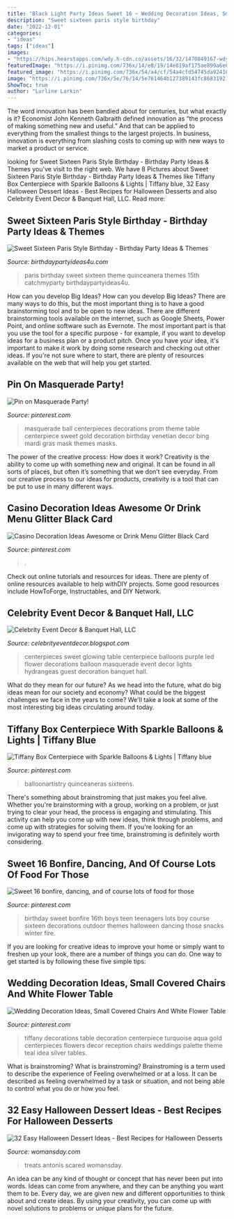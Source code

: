 ```yaml
---
title: "Black Light Party Ideas Sweet 16 ~ Wedding Decoration Ideas, Small Covered Chairs And White Flower Table"
description: "Sweet sixteen paris style birthday"
date: "2022-12-01"
categories:
- "ideas"
tags: ["ideas"]
images:
- "https://hips.hearstapps.com/wdy.h-cdn.co/assets/16/32/1470849167-wdy100114halloweenmummies-003.jpg?crop=0.915xw:0.916xh;0.0587xw,0.0403xh&amp;resize=768:*"
featuredImage: "https://i.pinimg.com/736x/14/e8/19/14e819af175ae899a6e6364dfcf7d632--bonfire-birthday-birthday-party-ideas.jpg?b=t"
featured_image: "https://i.pinimg.com/736x/54/a4/cf/54a4cfd54745da924102558f3e00173d.jpg"
image: "https://i.pinimg.com/736x/5e/76/14/5e761464b127389143fc86831921e5ad--tiffany-blue-weddings-turquoise-weddings.jpg"
ShowToc: true
author: "Lurline Larkin"
---
```



The word innovation has been bandied about for centuries, but what exactly is it? Economist John Kenneth Galbraith defined innovation as “the process of making something new and useful.” And that can be applied to everything from the smallest things to the largest projects. In business, innovation is everything from slashing costs to coming up with new ways to market a product or service.

	

		
looking for Sweet Sixteen Paris Style Birthday - Birthday Party Ideas &amp; Themes you've visit to the right web. We have 8 Pictures about Sweet Sixteen Paris Style Birthday - Birthday Party Ideas &amp; Themes like Tiffany Box Centerpiece with Sparkle Balloons &amp; Lights | Tiffany blue, 32 Easy Halloween Dessert Ideas - Best Recipes for Halloween Desserts and also Celebrity Event Decor &amp; Banquet Hall, LLC. Read more:
		
    
## Sweet Sixteen Paris Style Birthday - Birthday Party Ideas &amp; Themes

<img loading=lazy src="http://i2.wp.com/www.birthdaypartyideas4u.com/wp-content/uploads/2016/07/Sweet-Sixteen-Paris-Style-Birthday-Rice-Krispy-Treats-600x899.jpg?resize=570%2C854" onerror="this.onerror=null;this.src='https://tse2.mm.bing.net/th?id=OIP.8PCS6QhLqc_KDuC6DCEQ3QHaLG&amp;pid=15.1';" alt="Sweet Sixteen Paris Style Birthday - Birthday Party Ideas &amp; Themes">

_Source: birthdaypartyideas4u.com_

>paris birthday sweet sixteen theme quinceanera themes 15th catchmyparty birthdaypartyideas4u. 

	

How can you develop Big Ideas?
How can you develop Big Ideas? There are many ways to do this, but the most important thing is to have a good brainstorming tool and to be open to new ideas. There are different brainstorming tools available on the internet, such as Google Sheets, Power Point, and online software such as Evernote. The most important part is that you use the tool for a specific purpose - for example, if you want to develop ideas for a business plan or a product pitch. Once you have your idea, it's important to make it work by doing some research and checking out other ideas. If you're not sure where to start, there are plenty of resources available on the web that will help you get started.

    
## Pin On Masquerade Party!

<img loading=lazy src="https://i.pinimg.com/736x/8c/33/df/8c33dff9753493543c67f0dbba783697--masquerade-party-centerpieces-masquerade-ball-decorations.jpg" onerror="this.onerror=null;this.src='https://tse3.mm.bing.net/th?id=OIP.eddBSx3HOM9XPpDz9N0dKQHaJ3&amp;pid=15.1';" alt="Pin on Masquerade Party!">

_Source: pinterest.com_

>masquerade ball centerpieces decorations prom theme table centerpiece sweet gold decoration birthday venetian decor bing mardi gras mask themes masks. 

	

The power of the creative process: How does it work?
Creativity is the ability to come up with something new and original. It can be found in all sorts of places, but often it’s something that we don’t see everyday. From our creative process to our ideas for products, creativity is a tool that can be put to use in many different ways.

    
## Casino Decoration Ideas Awesome Or Drink Menu Glitter Black Card

<img loading=lazy src="https://i.pinimg.com/736x/54/a4/cf/54a4cfd54745da924102558f3e00173d.jpg" onerror="this.onerror=null;this.src='https://tse4.mm.bing.net/th?id=OIP.IKGyeW907WDhSMEUKv7okgHaNH&amp;pid=15.1';" alt="Casino Decoration Ideas Awesome or Drink Menu Glitter Black Card">

_Source: pinterest.com_

>. 

	

Check out online tutorials and resources for ideas. There are plenty of online resources available to help withDIY projects. Some good resources include HowToForge, Instructables, and DIY Network. 

    
## Celebrity Event Decor &amp; Banquet Hall, LLC

<img loading=lazy src="http://1.bp.blogspot.com/-ecgvwFMX-QI/UIdWEqclEiI/AAAAAAAAAWs/QybXMuRTT8s/s1600/glowing+balloons+sweet+16.jpg" onerror="this.onerror=null;this.src='https://tse2.mm.bing.net/th?id=OIP.DhzntVZkSSC14Lvj954TWwHaLL&amp;pid=15.1';" alt="Celebrity Event Decor &amp; Banquet Hall, LLC">

_Source: celebrityeventdecor.blogspot.com_

>centerpieces sweet glowing table centerpiece balloons purple led flower decorations balloon masquerade event decor lights hydrangeas guest decoration banquet hall. 

	

What do they mean for our future?
As we head into the future, what do big ideas mean for our society and economy? What could be the biggest challenges we face in the years to come? We'll take a look at some of the most interesting big ideas circulating around today.

    
## Tiffany Box Centerpiece With Sparkle Balloons &amp; Lights | Tiffany Blue

<img loading=lazy src="https://i.pinimg.com/736x/26/9f/c2/269fc20fbabf24b87621634ae4a76d8d.jpg" onerror="this.onerror=null;this.src='https://tse4.mm.bing.net/th?id=OIP.9FoEvzrEtVWJ-v11zoagrgHaLG&amp;pid=15.1';" alt="Tiffany Box Centerpiece with Sparkle Balloons &amp; Lights | Tiffany blue">

_Source: pinterest.com_

>balloonartistry quinceaneras sixteens. 

	

There's something about brainstroming that just makes you feel alive. Whether you're brainstorming with a group, working on a problem, or just trying to clear your head, the process is engaging and stimulating. This activity can help you come up with new ideas, think through problems, and come up with strategies for solving them. If you're looking for an invigorating way to spend your free time, brainstroming is definitely worth considering.

    
## Sweet 16 Bonfire, Dancing, And Of Course Lots Of Food For Those

<img loading=lazy src="https://i.pinimg.com/736x/14/e8/19/14e819af175ae899a6e6364dfcf7d632--bonfire-birthday-birthday-party-ideas.jpg?b=t" onerror="this.onerror=null;this.src='https://tse4.mm.bing.net/th?id=OIP.78DHkxV6u2T6L7AATseOrAHaJ7&amp;pid=15.1';" alt="Sweet 16 bonfire, dancing, and of course lots of food for those">

_Source: pinterest.com_

>birthday sweet bonfire 16th boys teen teenagers lots boy course sixteen decorations outdoor themes halloween dancing those snacks winter fire. 

	

If you are looking for creative ideas to improve your home or simply want to freshen up your look, there are a number of things you can do. One way to get started is by following these five simple tips: 

    
## Wedding Decoration Ideas, Small Covered Chairs And White Flower Table

<img loading=lazy src="https://i.pinimg.com/736x/5e/76/14/5e761464b127389143fc86831921e5ad--tiffany-blue-weddings-turquoise-weddings.jpg" onerror="this.onerror=null;this.src='https://tse2.mm.bing.net/th?id=OIP.Ii_zaG003qqlvw5e8yFfsgDLEy&amp;pid=15.1';" alt="Wedding Decoration Ideas, Small Covered Chairs And White Flower Table">

_Source: pinterest.com_

>tiffany decorations table decoration centerpiece turquoise aqua gold centerpieces flowers decor reception chairs weddings palette theme teal idea silver tables. 

	

What is brainstroming?
What is brainstroming? Brainstroming is a term used to describe the experience of Feeling overwhelmed or at a loss. It can be described as feeling overwhelmed by a task or situation, and not being able to control what you do or how you feel.

    
## 32 Easy Halloween Dessert Ideas - Best Recipes For Halloween Desserts

<img loading=lazy src="https://hips.hearstapps.com/wdy.h-cdn.co/assets/16/32/1470849167-wdy100114halloweenmummies-003.jpg?crop=0.915xw:0.916xh;0.0587xw,0.0403xh&amp;resize=768:*" onerror="this.onerror=null;this.src='https://tse2.mm.bing.net/th?id=OIP.TSqbnppo-l33stz-6-89wAHaLH&amp;pid=15.1';" alt="32 Easy Halloween Dessert Ideas - Best Recipes for Halloween Desserts">

_Source: womansday.com_

>treats antonis scared womansday. 

	

An idea can be any kind of thought or concept that has never been put into words. Ideas can come from anywhere, and they can be anything you want them to be. Every day, we are given new and different opportunities to think about and create ideas. By using your creativity, you can come up with novel solutions to problems or unique plans for the future.

